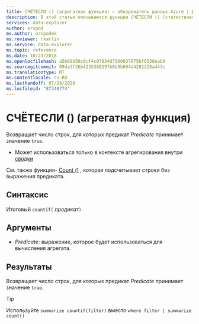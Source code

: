 ```yaml
---
title: СЧЁТЕСЛИ () (агрегатная функция) — обозреватель данных Azure | Документация Майкрософт
description: В этой статье описываются функции СЧЁТЕСЛИ () (статистическая функция) в обозреватель данных Azure.
services: data-explorer
author: orspod
ms.author: orspodek
ms.reviewer: rkarlin
ms.service: data-explorer
ms.topic: reference
ms.date: 10/23/2018
ms.openlocfilehash: a5b69b50c0cf4c07934d7900937675bf6338eab9
ms.sourcegitcommit: 09da3f26b4235368297b8b9b604d4282228a443c
ms.translationtype: MT
ms.contentlocale: ru-RU
ms.lasthandoff: 07/28/2020
ms.locfileid: "87348774"
---
```

# <a name="countif-aggregation-function"></a>СЧЁТЕСЛИ () (агрегатная функция)

Возвращает число строк, для которых предикат *Predicate* принимает значение `true`.

* Может использоваться только в контексте агрегирования внутри [сводки](summarizeoperator.md)

См. также функция- [Count ()](count-aggfunction.md) , которая подсчитывает строки без выражения предиката.

## <a name="syntax"></a>Синтаксис

Итоговый `countif(` *предикат*`)`

## <a name="arguments"></a>Аргументы

* *Predicate*: выражение, которое будет использоваться для вычисления агрегата. 

## <a name="returns"></a>Результаты

Возвращает число строк, для которых предикат *Predicate* принимает значение `true`.

> [!TIP]
> Используйте `summarize countif(filter)` вместо `where filter | summarize count()`
